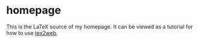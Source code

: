 # homepage

This is the LaTeX source of my homepage.
It can be viewed as a tutorial for how to use [tex2web](https://github.com/grencez/tex2web).

